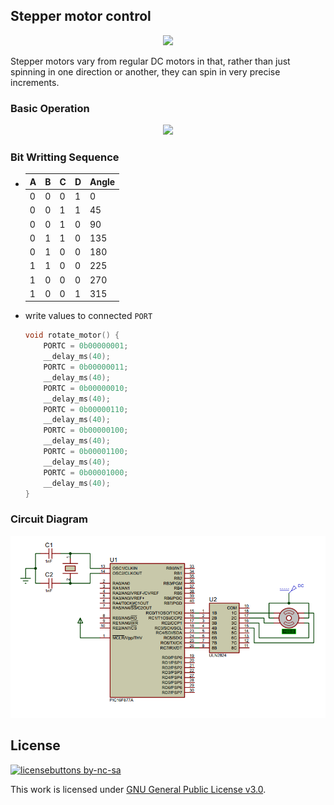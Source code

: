 ## Stepper motor control

<p align="center">
  <img src="https://cdn.sparkfun.com//assets/parts/1/1/0/6/7/13656-01.jpg" width="250"/>
</p>

Stepper motors vary from regular DC motors in that, rather than just spinning in one direction or another, they can spin in very precise increments.

### Basic Operation
<p align="center">
  <img src="https://i.makeagif.com/media/4-23-2015/yWS68l.gif" width="250"/>
</p>

### Bit Writting Sequence
-
  |A|B|C|D|Angle|
  |-|-|-|-|-|
  |0|0|0|1|0|
  |0|0|1|1|45|
  |0|0|1|0|90|
  |0|1|1|0|135|
  |0|1|0|0|180|
  |1|1|0|0|225|
  |1|0|0|0|270|
  |1|0|0|1|315|
  
- write values to connected `PORT`
  
  ```c
  void rotate_motor() {
      PORTC = 0b00000001;
      __delay_ms(40);
      PORTC = 0b00000011;
      __delay_ms(40);
      PORTC = 0b00000010;
      __delay_ms(40);
      PORTC = 0b00000110;
      __delay_ms(40);
      PORTC = 0b00000100;
      __delay_ms(40);
      PORTC = 0b00001100;
      __delay_ms(40);
      PORTC = 0b00001000;
      __delay_ms(40);
  }
  ```

### Circuit Diagram

<p align="center">
<img src="Stepper_Motor_control.png" width="600"/>
  </p>

## License
[![licensebuttons by-nc-sa](https://licensebuttons.net/l/by-nc-sa/3.0/88x31.png)](https://creativecommons.org/licenses/by-nc-sa/4.0)

This work is licensed under [GNU General Public License v3.0](https://github.com/atick-faisal/PIC16F877a/blob/master/LICENSE).
